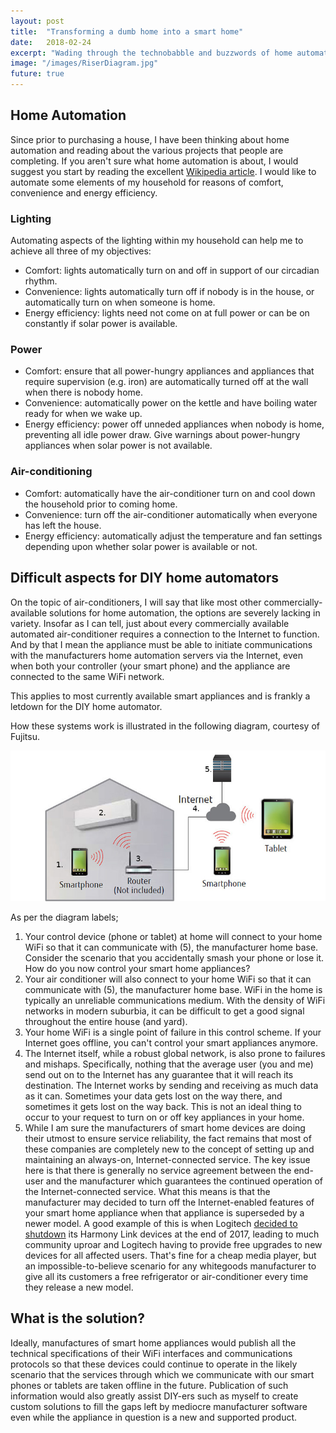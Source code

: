 ```yaml
---
layout: post
title:  "Transforming a dumb home into a smart home"
date:   2018-02-24
excerpt: "Wading through the technobabble and buzzwords of home automation"
image: "/images/RiserDiagram.jpg"
future: true
---
```


## Home Automation
Since prior to purchasing a house, I have been thinking about home automation and reading about the various projects that people are completing. If you aren't sure what home automation is about, I would suggest you start by reading the excellent [Wikipedia article](https://en.wikipedia.org/wiki/Home_automation). I would like to automate some elements of my household for reasons of comfort, convenience and energy efficiency.

### Lighting
Automating aspects of the lighting within my household can help me to achieve all three of my objectives:
* Comfort: lights automatically turn on and off in support of our circadian rhythm.
* Convenience: lights automatically turn off if nobody is in the house, or automatically turn on when someone is home.
* Energy efficiency: lights need not come on at full power or can be on constantly if solar power is available.

### Power
* Comfort: ensure that all power-hungry appliances and appliances that require supervision (e.g. iron) are automatically turned off at the wall when there is nobody home.
* Convenience: automatically power on the kettle and have boiling water ready for when we wake up.
* Energy efficiency: power off unneded appliances when nobody is home, preventing all idle power draw. Give warnings about power-hungry appliances when solar power is not available.

### Air-conditioning
* Comfort: automatically have the air-conditioner turn on and cool down the household prior to coming home.
* Convenience: turn off the air-conditioner automatically when everyone has left the house.
* Energy efficiency: automatically adjust the temperature and fan settings depending upon whether solar power is available or not.


## Difficult aspects for DIY home automators
On the topic of air-conditioners, I will say that like most other commercially-available solutions for home automation, the options are severely lacking in variety. Insofar as I can tell, just about every commercially available automated air-conditioner requires a connection to the Internet to function. And by that I mean the appliance must be able to initiate communications with the manufacturers home automation servers via the Internet, even when both your controller (your smart phone) and the appliance are connected to the same WiFi network.

This applies to most currently available smart appliances and is frankly a letdown for the DIY home automator.

How these systems work is illustrated in the following diagram, courtesy of Fujitsu.

![Fujitsu WiFi air-conditioner control flow diagram](/images/fujitsu-img-wi-fi-system-diagram.jpg)

As per the diagram labels;
1. Your control device (phone or tablet) at home will connect to your home WiFi so that it can communicate with (5), the manufacturer home base. Consider the scenario that you accidentally smash your phone or lose it. How do you now control your smart home appliances?
2. Your air conditioner will also connect to your home WiFi so that it can communicate with (5), the manufacturer home base. WiFi in the home is typically an unreliable communications medium. With the density of WiFi networks in modern suburbia, it can be difficult to get a good signal throughout the entire house (and yard).
3. Your home WiFi is a single point of failure in this control scheme. If your Internet goes offline, you can't control your smart appliances anymore.
4. The Internet itself, while a robust global network, is also prone to failures and mishaps. Specifically, nothing that the average user (you and me) send out on to the Internet has any guarantee that it will reach its destination. The Internet works by sending and receiving as much data as it can. Sometimes your data gets lost on the way there, and sometimes it gets lost on the way back. This is not an ideal thing to occur to your request to turn on or off key appliances in your home.
5. While I am sure the manufacturers of smart home devices are doing their utmost to ensure service reliability, the fact remains that most of these companies are completely new to the concept of setting up and maintaining an always-on, Internet-connected service. The key issue here is that there is generally no service agreement between the end-user and the manufacturer which guarantees the continued operation of the Internet-connected service. What this means is that the manufacturer may decided to turn off the Internet-enabled features of your smart home appliance when that appliance is superseded by a newer model. A good example of this is when Logitech [decided to shutdown](https://arstechnica.com/gadgets/2017/11/logitech-to-shut-down-service-and-support-for-harmony-link-devices-in-2018/) its Harmony Link devices at the end of 2017, leading to much community uproar and Logitech having to provide free upgrades to new devices for all affected users. That's fine for a cheap media player, but an impossible-to-believe scenario for any whitegoods manufacturer to give all its customers a free refrigerator or air-conditioner every time they release a new model.

## What is the solution?
Ideally, manufactures of smart home appliances would publish all the technical specifications of their WiFi interfaces and communications protocols so that these devices could continue to operate in the likely scenario that the services through which we communicate with our smart phones or tablets are taken offline in the future. Publication of such information would also greatly assist DIY-ers such as myself to create custom solutions to fill the gaps left by mediocre manufacturer software even while the appliance in question is a new and supported product.
